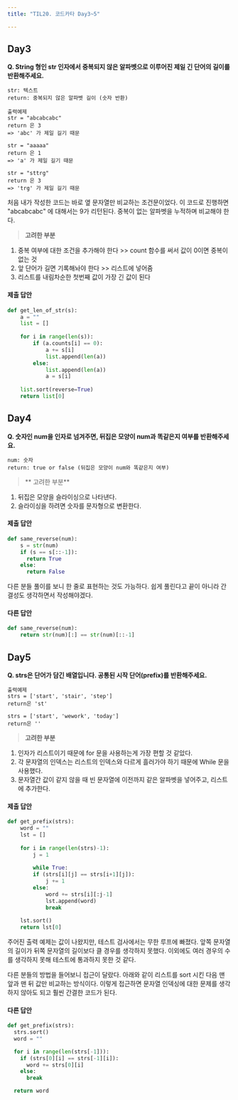 ```yaml
---
title: "TIL20. 코드카타 Day3~5"

---
```


## Day3
**Q. String 형인 str 인자에서 중복되지 않은 알파벳으로 이루어진 제일 긴 단어의 길이를 반환해주세요.**
```
str: 텍스트
return: 중복되지 않은 알파벳 길이 (숫자 반환)

출력예제
str = "abcabcabc"
return 은 3
=> 'abc' 가 제일 길기 때문

str = "aaaaa"
return 은 1
=> 'a' 가 제일 길기 때문

str = "sttrg"
return 은 3
=> 'trg' 가 제일 길기 때문
```

처음 내가 작성한 코드는 바로 옆 문자열만 비교하는 조건문이었다. 이 코드로 진행하면 "abcabcabc" 에 대해서는 9가 리턴된다. 중복이 없는 알파벳을 누적하며 비교해야 한다.

> **고려한 부분**
1. 중복 여부에 대한 조건을 추가해야 한다 >> count 함수를 써서 값이 0이면 중복이 없는 것
2. 앞 단어가 길면 기록해놔야 한다 >> 리스트에 넣어줌
3. 리스트를 내림차순한 첫번째 값이 가장 긴 값이 된다

#### 제출 답안
```python
def get_len_of_str(s):
    a = ""
    list = []
    
    for i in range(len(s)):
        if (a.counts[i] == 0):
            a += s[i]
        	list.append(len(a))
        else:
            list.append(len(a))
            a = s[i]
            
    list.sort(reverse=True)
    return list[0]
```

## Day4

**Q. 숫자인 num을 인자로 넘겨주면, 뒤집은 모양이 num과 똑같은지 여부를 반환해주세요.**
```
num: 숫자
return: true or false (뒤집은 모양이 num와 똑같은지 여부)
```
>** 고려한 부분**
1. 뒤집은 모양을 슬라이싱으로 나타낸다.
2. 슬라이싱을 하려면 숫자를 문자형으로 변환한다.

#### 제출 답안
```python
def same_reverse(num):
    s = str(num)
    if (s == s[::-1]):
      return True
    else:
      return False
```
다른 분들 풀이를 보니 한 줄로 표현하는 것도 가능하다. 쉽게 풀린다고 끝이 아니라 간결성도 생각하면서 작성해야겠다.

#### 다른 답안
```python
def same_reverse(num):
    return str(num)[:] == str(num)[::-1]
```

## Day5
**Q. strs은 단어가 담긴 배열입니다. 공통된 시작 단어(prefix)를 반환해주세요.**
```
출력예제
strs = ['start', 'stair', 'step']
return은 'st'

strs = ['start', 'wework', 'today']
return은 ''
```

> **고려한 부분**
1. 인자가 리스트이기 때문에 for 문을 사용하는게 가장 편할 것 같았다.
2. 각 문자열의 인덱스는 리스트의 인덱스와 다르게 흘러가야 하기 때문에 While 문을 사용했다. 
3. 문자열간 값이 같지 않을 때 빈 문자열에 이전까지 같은 알파벳을 넣어주고, 리스트에 추가한다.

#### 제출 답안
```python
def get_prefix(strs):
    word = ""
    lst = []
    
    for i in range(len(strs)-1):
        j = 1
        
        while True:
        if (strs[i][j] == strs[i+1][j]):
            j += 1   
        else:
            word += strs[i][:j-1]
            lst.append(word)
            break
            
    lst.sort()
    return lst[0]
```
주어진 출력 예제는 값이 나왔지만, 테스트 검사에서는 무한 루프에 빠졌다. 앞쪽 문자열의 길이가 뒤쪽 문자열의 길이보다 클 경우를 생각하지 못했다. 이외에도 여러 경우의 수를 생각하지 못해 테스트에 통과하지 못한 것 같다.

다른 분들의 방법을 들어보니 접근이 달랐다. 아래와 같이 리스트를 sort 시킨 다음 맨 앞과 맨 뒤 값만 비교하는 방식이다. 이렇게 접근하면 문자열 인덱싱에 대한 문제를 생각하지 않아도 되고 훨씬 간결한 코드가 된다.

#### 다른 답안
```python
def get_prefix(strs):
  strs.sort()
  word = ""

  for i in range(len(strs[-1])):
    if (strs[0][i] == strs[-1][i]):
      word += strs[0][i]
    else:
      break

  return word
```
